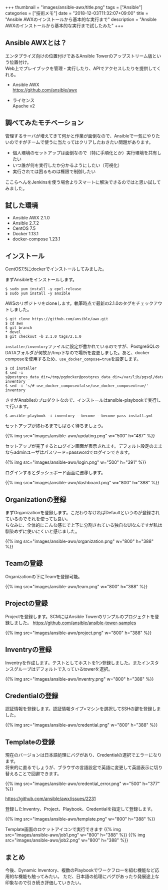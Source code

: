 +++
thumbnail = "images/ansible-awx/title.png"
tags = ["Ansible"]
categories = ["技術メモ"]
date = "2018-12-03T11:32:07+09:00"
title = "Ansible AWXのインストールから基本的な実行まで"
description = "Ansible AWXのインストールから基本的な実行まで試したみた"
+++

## Ansible AWXとは？

エンタプライズ向けの位置付けであるAnsible Towerのアップストリーム版という位置付け。  
Web上でプレイブックを管理・実行したり、APIでアクセスしたりを提供してくれる。

- Ansible AWX  
https://github.com/ansible/awx

- ライセンス  
Apache v2

## 調べてみたモチベーション

管理するサーバが増えてきて何かと作業が面倒なので、Ansibleで一気にやりたいのですがチームで使うに当たってはクリアしたおきたい問題があります。

- 個人環境のセットアップは面倒なので（特に手順化とか）実行環境を共有したい
- いつ誰が何を実行したか分かるようにしたい（可視化）
- 実行されては困るものは権限で制御したい

ここらへんをJenkinsを使う場合よりスマートに解決できるのではと思い試してみました。

## 試した環境

- Ansible AWX 2.1.0  
- Ansible 2.7.2  
- CentOS 7.5  
- Docker 1.13.1  
- docker-compose 1.23.1  

## インストール

CentOS7.5にdockerでインストールしてみました。

まずAnsibleをインストールします。

```
$ sudo yum install -y epel-release
$ sudo yum install -y ansible
```

AWSのリポジトリをcloneします。執筆時点で最新の2.1.0のタグをチェックアウトしました。

```
$ git clone https://github.com/ansible/awx.git
$ cd awx
$ git branch
* devel
$ git checkout -b 2.1.0 tags/2.1.0
```

`installer/inventory`ファイルに設定が書かれているのですが、PostgreSQLのDATAフォルダが何故か/tmp下なので場所を変更しました。あと、docker composeを使用するため、`use_docker_compose=true`を設定します。

```
$ cd installer
$ sed -i s@postgres_data_dir=/tmp/pgdocker@postgres_data_dir=/var/lib/pgsql/data@ inventory
$ sed -i 's/# use_docker_compose=false/use_docker_compose=true/' inventory
```

さすがAnsbileのプロダクトなので、インストールはansible-playbookで実行して行います。
```
$ ansible-playbook -i inventory --become --become-pass install.yml
```

セットアップが終わるまでしばらく待ちましょう。

{{% img src="images/ansible-awx/updating.png" w="500" h="487" %}}

セットアップが完了するとログイン画面が表示されます。デフォルト設定のままならadminユーザはパスワード=passwordでログインできます。

{{% img src="images/ansible-awx/login.png" w="500" h="391" %}}

ログインするとダッシュボード画面に遷移します。

{{% img src="images/ansible-awx/dashboard.png" w="800" h="388" %}}

## Organizationの登録

まずOrganizationを登録します。こだわりなければDefaultというのが登録されているのでそれを使っても良い。  
ちなみに、全体的にこんな感じで上下に分割されている独自なUIなんですが私は馴染めずに使いにくいと感じました。

{{% img src="images/ansible-awx/organization.png" w="800" h="388" %}}

## Teamの登録

Organizationの下にTeamを登録可能。

{{% img src="images/ansible-awx/team.png" w="800" h="388" %}}

## Projectの登録

Projectを登録します。SCMにはAnsible Towerのサンプルのプロジェクトを登録しました。
https://github.com/ansible/ansible-tower-samples

{{% img src="images/ansible-awx/project.png" w="800" h="388" %}}

## Inventryの登録
Inventryを作成します。テストとしてホストを1つ登録しました。またインスタンスグループはデフォルトで入っているtowerを選択。

{{% img src="images/ansible-awx/inventry.png" w="800" h="388" %}}

## Credentialの登録
認証情報を登録します。認証情報タイプ=マシンを選択してSSHの鍵を登録しました。

{{% img src="images/ansible-awx/credential.png" w="800" h="388" %}}

## Templateの登録

現在のバージョンは日本語処理にバグがあり、Credentialの選択でエラーになります。  
将来的に直るでしょうが、ブラウザの言語設定で英語に変更して英語表示に切り替えることで回避できます。

{{% img src="images/ansible-awx/credential_error.png" w="500" h="377" %}}

https://github.com/ansible/awx/issues/2231

登録したInventry、Project、Playbook、Credentialを指定して登録します。

{{% img src="images/ansible-awx/template.png" w="800" h="388" %}}

Template画面のロケットアイコンで実行できます
{{% img src="images/ansible-awx/job1.png" w="800" h="388" %}}
{{% img src="images/ansible-awx/job2.png" w="800" h="388" %}}

## まとめ
今後、Dynamic Inventory、複数のPlaybookでワークフローを組む機能など応用的な機能も触ってみたい。
ただ、日本語の処理にバグがあったり発展途上な印象なので引き続き評価していきたい。


